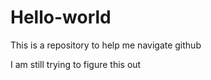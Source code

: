 # Hello-world
This is a repository to help me navigate github


I am still trying to figure this out

